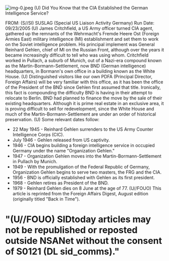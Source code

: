 ![img-0.jpeg](img-0.jpeg)
(U) Did You Know that the CIA Established the German Intelligence Service?

FROM: (S//SI)
SUSLAG (Special US Liaison Activity Germany)
Run Date: 09/23/2005
(U) James Critchfield, a US Army officer turned CIA agent, gathered up the remnants of the Wehrmacht's Fremde Heere Ost (Foreign Armies East) military intelligence (MI) establishment and set them to work on the Soviet intelligence problem. His principal implement was General Reinhard Gehlen, chief of MI on the Russian Front, although over the years it became increasingly difficult to tell who was using whom. Critchfield worked in Pullach, a suburb of Munich, out of a Nazi-era compound known as the Martin-Bormann-Settlement, now BND (German intelligence) headquarters, in Bormann's own office in a building known as the White House.
(U) Distinguished visitors like our own PDFA (Principal Director, Foreign Affairs) will be very familiar with this office, as it has been the office of the President of the BND since Gehlen first assumed that title. Ironically, this fact is compounding the difficulty BND is having in their attempt to relocate to Berlin. BND had planned to finance the move by the sale of their existing headquarters. Although it is prime real estate in an exclusive area, it is proving difficult to sell for redevelopment, since the White House and much of the Martin-Bormann-Settlement are under an order of historical preservation.
(U) Some relevant dates follow:

- 22 May 1945 - Reinhard Gehlen surrenders to the US Army Counter Intelligence Corps (CIC).
- July 1946 - Gehlen released from US captivity.
- 1946 - CIA begins building a foreign intelligence service in occupied Germany under the name "Organization Gehlen."
- 1947 - Organization Gehlen moves into the Martin-Bormann-Settlement in Pullach by Munich.
- 1949 - With the promulgation of the Federal Republic of Germany, Organization Gehlen begins to serve two masters, the FRG and the CIA.
- 1956 - BND is officially established with Gehlen as its first president.
- 1968 - Gehlen retires as President of the BND.
- 1979 - Reinhard Gehlen dies on 8 June at the age of 77.
(U//FOUO) This article is reprinted from the Foreign Affairs Digest, August edition (originally titled "Back in Time").


# "(U//FOUO) SIDtoday articles may not be republished or reposted outside NSANet without the consent of S0121 (DL sid_comms)."
